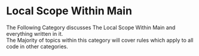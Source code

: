 # Local Scope Within Main

The Following Category discusses The Local Scope Within Main and everything written in it.  
The Majority of topics within this category will cover rules which apply to all code in other categories.